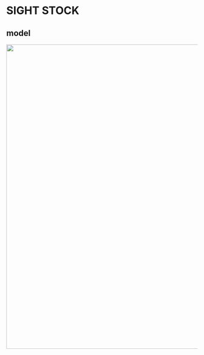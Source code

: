 # SIGHT STOCK


model
-----
<div>
<img width="800" src="https://user-images.githubusercontent.com/30589585/58710715-eabe1f80-83f7-11e9-9111-5394b9c13b09.png">
</div>

